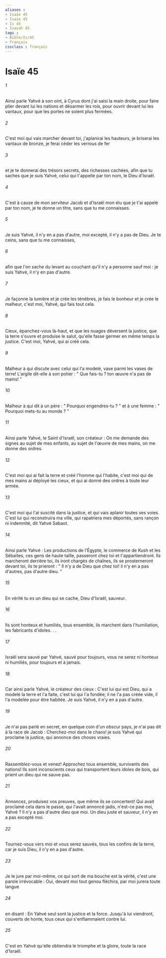 ```yaml
---
aliases : 
- Isaïe 45
- Isaïe 45
- Is 45
- Isaiah 45
tags : 
- Bible/Is/45
- français
cssclass : français
---
```


# Isaïe 45

###### 1
Ainsi parle Yahvé à son oint, à Cyrus dont j'ai saisi la main droite, pour faire plier devant lui les nations et désarmer les rois, pour ouvrir devant lui les vantaux, pour que les portes ne soient plus fermées. 
###### 2
C'est moi qui vais marcher devant toi, j'aplanirai les hauteurs, je briserai les vantaux de bronze, je ferai céder les verrous de fer 
###### 3
et je te donnerai des trésors secrets, des richesses cachées, afin que tu saches que je suis Yahvé, celui qui t'appelle par ton nom, le Dieu d'Israël. 
###### 4
C'est à cause de mon serviteur Jacob et d'Israël mon élu que je t'ai appelé par ton nom, je te donne un titre, sans que tu me connaisses. 
###### 5
Je suis Yahvé, il n'y en a pas d'autre, moi excepté, il n'y a pas de Dieu. Je te ceins, sans que tu me connaisses, 
###### 6
afin que l'on sache du levant au couchant qu'il n'y a personne sauf moi : je suis Yahvé, il n'y en pas d'autre. 
###### 7
Je façonne la lumière et je crée les ténèbres, je fais le bonheur et je crée le malheur, c'est moi, Yahvé, qui fais tout cela. 
###### 8
Cieux, épanchez-vous là-haut, et que les nuages déversent la justice, que la terre s'ouvre et produise le salut, qu'elle fasse germer en même temps la justice. C'est moi, Yahvé, qui ai créé cela. 
###### 9
Malheur à qui discute avec celui qui l'a modelé, vase parmi les vases de terre! L'argile dit-elle à son potier : " Que fais-tu ? ton œuvre n'a pas de mains! " 
###### 10
Malheur à qui dit à un père : " Pourquoi engendres-tu ? " et à une femme : " Pourquoi mets-tu au monde ? " 
###### 11
Ainsi parle Yahvé, le Saint d'Israël, son créateur : On me demande des signes au sujet de mes enfants, au sujet de l'œuvre de mes mains, on me donne des ordres. 
###### 12
C'est moi qui ai fait la terre et créé l'homme qui l'habite, c'est moi qui de mes mains ai déployé les cieux, et qui ai donné des ordres à toute leur armée. 
###### 13
C'est moi qui l'ai suscité dans la justice, et qui vais aplanir toutes ses voies. C'est lui qui reconstruira ma ville, qui rapatriera mes déportés, sans rançon ni indemnité, dit Yahvé Sabaot. 
###### 14
Ainsi parle Yahvé : Les productions de l'Égypte, le commerce de Kush et les Sébaïtes, ces gens de haute taille, passeront chez toi et t'appartiendront. Ils marcheront derrière toi, ils iront chargés de chaînes, ils se prosterneront devant toi, ils te prieront : " Il n'y a de Dieu que chez toi! il n'y en a pas d'autres, pas d'autre dieu. " 
###### 15
En vérité tu es un dieu qui se cache, Dieu d'Israël, sauveur. 
###### 16
Ils sont honteux et humiliés, tous ensemble, ils marchent dans l'humiliation, les fabricants d'idoles. . . 
###### 17
Israël sera sauvé par Yahvé, sauvé pour toujours, vous ne serez ni honteux ni humiliés, pour toujours et à jamais. 
###### 18
Car ainsi parle Yahvé, le créateur des cieux : C'est lui qui est Dieu, qui a modelé la terre et l'a faite, c'est lui qui l'a fondée; il ne l'a pas créée vide, il l'a modelée pour être habitée. Je suis Yahvé, il n'y en a pas d'autre. 
###### 19
Je n'ai pas parlé en secret, en quelque coin d'un obscur pays, je n'ai pas dit à la race de Jacob : Cherchez-moi dans le chaos! je suis Yahvé qui proclame la justice, qui annonce des choses vraies. 
###### 20
Rassemblez-vous et venez! Approchez tous ensemble, survivants des nations! Ils sont inconscients ceux qui transportent leurs idoles de bois, qui prient un dieu qui ne sauve pas. 
###### 21
Annoncez, produisez vos preuves, que même ils se concertent! Qui avait proclamé cela dans le passé, qui l'avait annoncé jadis, n'est-ce pas moi, Yahvé ? Il n'y a pas d'autre dieu que moi. Un dieu juste et sauveur, il n'y en a pas excepté moi. 
###### 22
Tournez-vous vers moi et vous serez sauvés, tous les confins de la terre, car je suis Dieu, il n'y en a pas d'autre. 
###### 23
Je le jure par moi-même, ce qui sort de ma bouche est la vérité, c'est une parole irrévocable : Oui, devant moi tout genou fléchira, par moi jurera toute langue 
###### 24
en disant : En Yahvé seul sont la justice et la force. Jusqu'à lui viendront, couverts de honte, tous ceux qui s'enflammaient contre lui. 
###### 25
C'est en Yahvé qu'elle obtiendra le triomphe et la gloire, toute la race d'Israël. 
